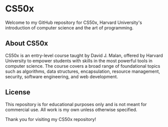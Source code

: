 # CS50x

Welcome to my GitHub repository for CS50x, Harvard University's introduction of computer science and the art of programming.

## About CS50x

CS50x is an entry-level course taught by David J. Malan, offered by Harvard University to empower students with skills in the most powerful tools in computer science. The course covers a broad range of foundational topics such as algorithms, data structures, encapsulation, resource management, security, software engineering, and web development.

## License

This repository is for educational purposes only and is not meant for commercial use. All work is my own unless otherwise specified.

Thank you for visiting my CS50x repository!
